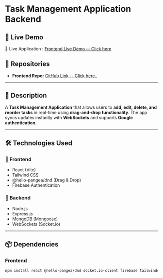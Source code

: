 # Task Management Application Backend

## 🚀 Live Demo
🔗 Live Application :  [Frontend Live Demo -- Click here ](https://task-management-234b9.web.app/)

## 📂 Repositories
- **Frontend Repo:** [GitHub Link -- Click here..](https://github.com/Salman-Shaid/task-management-client)

---

## 📌 Description
A **Task Management Application** that allows users to **add, edit, delete, and reorder tasks** in real-time using **drag-and-drop functionality**. The app syncs updates instantly with **WebSockets** and supports **Google authentication**.

---

## 🛠️ Technologies Used
### 🔹 **Frontend**
- React (Vite)
- Tailwind CSS
- @hello-pangea/dnd (Drag & Drop)
- Firebase Authentication

### 🔹 **Backend**
- Node.js
- Express.js
- MongoDB (Mongoose)
- WebSockets (Socket.io)

---

## 📦 Dependencies
### **Frontend**
```bash
npm install react @hello-pangea/dnd socket.io-client firebase tailwindcss 
